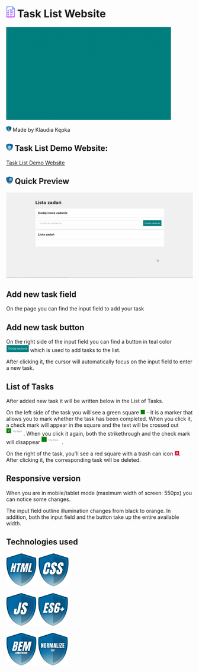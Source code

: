 # <img src="images/icon.png" height="30"/> Task List Website 
<img src="images/show.gif" height="250"/>

<img src="images/myIcons/kk.png" height="15"/> Made by Klaudia Kępka

## <img src="images/myIcons/demo.png" height="20"/> Task List Demo Website:
[Task List Demo Website](https://kepkaklaudia.github.io/taskList/)

## <img src="images/myIcons/quick.png" height="20"/> Quick Preview
![gifPreview](images/preview.gif)

## Add new task field
On the page you can find the input field to add your task

## Add new task button
On the right side of the input field you can find a button in teal color <img src="images/button.PNG" height="20"/> which is used to add tasks to the list.

After clicking it, the cursor will automatically focus on the input field to enter a new task.

## List of Tasks
After added new task it will be written below in the List of Tasks.

On the left side of the task you will see a green square <img src="images/greenButton.PNG" height="12"/> - it is a marker that allows you to mark whether the task has been completed. When you click it, a check mark will appear in the square and the text will be crossed out <img src="images/myTaskDone.PNG" height="20"/>. When you click it again, both the strikethrough and the check mark will disappear <img src="images/myTask.PNG" height="20"/>.

On the right of the task, you'll see a red square with a trash can icon <img src="images/redButton.PNG" height="12"/>. After clicking it, the corresponding task will be deleted.

## Responsive version
When you are in mobile/tablet mode (maximum width of screen: 550px) you can notice some changes.

The input field outline illumination changes from black to orange. In addition, both the input field and the button take up the entire available width.


## Technologies used
<img src="images/myIcons/html.png" height="90"/>

<img src="images/myIcons/css.png" height="90"/>

<img src="images/myIcons/js.png" height="90"/> <img src="images/myIcons/es6.png" height="90"/>

<img src="images/myIcons/bem.png" height="90"/>

<img src="images/myIcons/norm.png" height="90"/>